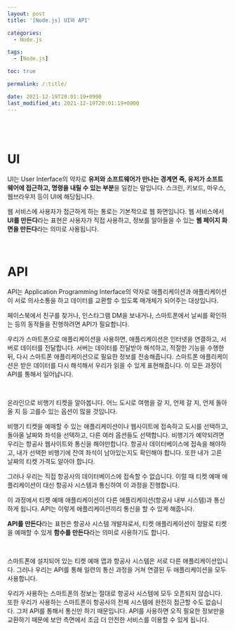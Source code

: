 ```yaml
---
layout: post
title: '[Node.js] UI와 API'

categories:
  - Node.js

tags:
  - [Node.js]

toc: true

permalink: /:title/

date: 2021-12-19T20:01:19+0900
last_modified_at: 2021-12-19T20:01:19+0900
---
```


<br>
<br>

# UI

UI는 User Interface의 약자로 **유저와 소프트웨어가 만나는 경계면 즉, 유저가 소프트웨어에 접근하고, 명령을 내릴 수 있는 부분**을 일컫는 말입니다. 스크린, 키보드, 마우스, 웹브라우저 등이 UI에 해당됩니다.

웹 서비스에 사용자가 접근하게 하는 통로는 기본적으로 웹 화면입니다. 웹 서비스에서 **UI를 만든다**라는 표현은 사용자가 직접 사용하고, 정보를 알아들을 수 있는 **웹 페이지 화면을 만든다**라는 의미로 사용됩니다.

<br>

# API

API는 Application Programming Interface의 약자로 애플리케이션과 애플리케이션이 서로 의사소통을 하고 데이터를 교환할 수 있도록 매개체가 되어주는 대상입니다.

페이스북에서 친구를 찾거나, 인스타그램 DM을 보내거나, 스마트폰에서 날씨를 확인하는 등의 동작들을 진행하려면 API가 필요합니다.

우리가 스마트폰으로 애플리케이션을 사용하면, 애플리케이션은 인터넷을 연결하고, 서버로 데이터를 전달합니다. 서버는 데이터를 전달받아 해석하고, 적절한 기능을 수행한 뒤, 다시 스마트폰 애플리케이션으로 필요한 정보를 전송해줍니다. 스마트폰 애플리케이션은 받은 데이터를 다시 해석해서 우리가 읽을 수 있게 표현해줍니다. 이 모든 과정이 API를 통해서 일어납니다.

<br>

온라인으로 비행기 티켓을 알아봅니다. 어느 도시로 여행을 갈 지, 언제 갈 지, 언제 돌아올 지 등 고를수 있는 옵션이 많을 것입니다.

비행기 티켓을 예매할 수 있는 애플리케이션이나 웹사이트에 접속하고 도시를 선택하고, 돌아올 날짜와 좌석을 선택하고, 다른 여러 옵션들도 선택합니다. 비행기가 예약되려면 우리는 항공사 웹사이트와 통신을 해야만합니다. 항공사 데이터베이스에 접속을 해야하고, 내가 선택한 비행기에 잔여 좌석이 남아있는지도 확인해야 합니다. 또한 내가 고른 날짜의 티켓 가격도 알아야 합니다.

그러나 우리는 직접 항공사의 데이터베이스에 접속할 수 없습니다. 이럴 때 티켓 예매 애플리케이션이 대신 항공사 시스템과 통신하여 이 과정을 진행합니다.

이 과정에서 티켓 예매 애플리케이션이 다른 애플리케이션(항공사 내부 시스템)과 통신하게 됩니다. API는 이렇게 애플리케이션끼리 통신을 할 수 있게 해줍니다.

**API를 만든다**라는 표현은 항공사 시스템 개발자로서, 티켓 애플리케이션이 정말로 티켓을 예매할 수 있게 **함수를 만든다**라는 의미로 사용하기도 합니다.

<br>

스마트폰에 설치되어 있는 티켓 예매 앱과 항공사 시스템은 서로 다른 애플리케이션입니다. 그러나 우리는 API를 통해 일련의 통신 과정을 거쳐 연결된 두 애플리케이션을 모두 사용합니다.

우리가 사용하는 스마트폰의 정보는 절대로 항공사 시스템에 모두 오픈되지 않습니다. 또한 우리가 사용하는 스마트폰이 항공사의 전체 시스템에 완전히 접근할 수도 없습니다. 그저 API를 통해서 통신만 하기 때문입니다. API를 사용하면 오직 필요한 정보만을 교환하기 때문에 보안 측면에서 조금 더 안전한 서비스를 이용할 수 있게 됩니다.
